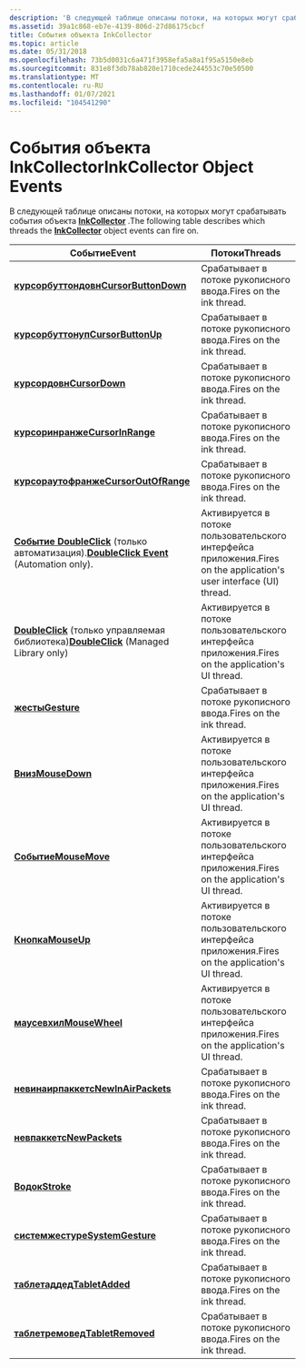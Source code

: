 ```yaml
---
description: 'В следующей таблице описаны потоки, на которых могут срабатывать события объекта InkCollector. Евентсреадскурсорбуттондовнфирес в потоке рукописного ввода. Курсорбуттонупфирес в потоке рукописного ввода. Курсордовнфирес в потоке рукописного ввода. Курсоринранжефирес в потоке рукописного ввода. Курсораутофранжефирес в потоке рукописного ввода. Событие DoubleClick (только автоматизация). Активируется в потоке пользовательского интерфейса приложения. DoubleClick (только управляемая библиотека) срабатывает в потоке пользовательского интерфейса приложения. Жестурефирес в потоке рукописного ввода. Мауседовнфирес в потоке пользовательского интерфейса приложения. Маусемовефирес в потоке пользовательского интерфейса приложения. Маусеупфирес в потоке пользовательского интерфейса приложения. Маусевхилфирес в потоке пользовательского интерфейса приложения. Невинаирпаккетсфирес в потоке рукописного ввода. Невпаккетсфирес в потоке рукописного ввода. Строкефирес на рукописном thread.SysТемжестурефирес в потоке рукописного ввода. Таблетаддедфирес в потоке рукописного ввода. Таблетремоведфирес в потоке рукописного ввода. '
ms.assetid: 39a1c868-eb7e-4139-806d-27d86175cbcf
title: События объекта InkCollector
ms.topic: article
ms.date: 05/31/2018
ms.openlocfilehash: 73b5d0031c6a471f3958efa5a8a1f95a5150e8eb
ms.sourcegitcommit: 831e8f3db78ab820e1710cede244553c70e50500
ms.translationtype: MT
ms.contentlocale: ru-RU
ms.lasthandoff: 01/07/2021
ms.locfileid: "104541290"
---
```

# <a name="inkcollector-object-events"></a><span data-ttu-id="293af-103">События объекта InkCollector</span><span class="sxs-lookup"><span data-stu-id="293af-103">InkCollector Object Events</span></span>

<span data-ttu-id="293af-104">В следующей таблице описаны потоки, на которых могут срабатывать события объекта [**InkCollector**](inkcollector-class.md) .</span><span class="sxs-lookup"><span data-stu-id="293af-104">The following table describes which threads the [**InkCollector**](inkcollector-class.md) object events can fire on.</span></span>



| <span data-ttu-id="293af-105">Событие</span><span class="sxs-lookup"><span data-stu-id="293af-105">Event</span></span>                                                                              | <span data-ttu-id="293af-106">Потоки</span><span class="sxs-lookup"><span data-stu-id="293af-106">Threads</span></span>                                                           |
|------------------------------------------------------------------------------------|-------------------------------------------------------------------|
| [<span data-ttu-id="293af-107">**курсорбуттондовн**</span><span class="sxs-lookup"><span data-stu-id="293af-107">**CursorButtonDown**</span></span>](inkcollector-cursorbuttondown.md)                          | <span data-ttu-id="293af-108">Срабатывает в потоке рукописного ввода.</span><span class="sxs-lookup"><span data-stu-id="293af-108">Fires on the ink thread.</span></span><br/>                               |
| [<span data-ttu-id="293af-109">**курсорбуттонуп**</span><span class="sxs-lookup"><span data-stu-id="293af-109">**CursorButtonUp**</span></span>](inkcollector-cursorbuttonup.md)                              | <span data-ttu-id="293af-110">Срабатывает в потоке рукописного ввода.</span><span class="sxs-lookup"><span data-stu-id="293af-110">Fires on the ink thread.</span></span><br/>                               |
| [<span data-ttu-id="293af-111">**курсордовн**</span><span class="sxs-lookup"><span data-stu-id="293af-111">**CursorDown**</span></span>](inkcollector-cursordown.md)                                      | <span data-ttu-id="293af-112">Срабатывает в потоке рукописного ввода.</span><span class="sxs-lookup"><span data-stu-id="293af-112">Fires on the ink thread.</span></span><br/>                               |
| [<span data-ttu-id="293af-113">**курсоринранже**</span><span class="sxs-lookup"><span data-stu-id="293af-113">**CursorInRange**</span></span>](inkcollector-cursorinrange.md)                                | <span data-ttu-id="293af-114">Срабатывает в потоке рукописного ввода.</span><span class="sxs-lookup"><span data-stu-id="293af-114">Fires on the ink thread.</span></span><br/>                               |
| [<span data-ttu-id="293af-115">**курсораутофранже**</span><span class="sxs-lookup"><span data-stu-id="293af-115">**CursorOutOfRange**</span></span>](inkcollector-cursoroutofrange.md)                          | <span data-ttu-id="293af-116">Срабатывает в потоке рукописного ввода.</span><span class="sxs-lookup"><span data-stu-id="293af-116">Fires on the ink thread.</span></span><br/>                               |
| <span data-ttu-id="293af-117">[**Событие DoubleClick**](inkcollector-doubleclick.md) (только автоматизация).</span><span class="sxs-lookup"><span data-stu-id="293af-117">[**DoubleClick Event**](inkcollector-doubleclick.md) (Automation only).</span></span>           | <span data-ttu-id="293af-118">Активируется в потоке пользовательского интерфейса приложения.</span><span class="sxs-lookup"><span data-stu-id="293af-118">Fires on the application's user interface (UI) thread.</span></span><br/> |
| <span data-ttu-id="293af-119">[**DoubleClick**](/previous-versions/ms567614(v=vs.100)) (только управляемая библиотека)</span><span class="sxs-lookup"><span data-stu-id="293af-119">[**DoubleClick**](/previous-versions/ms567614(v=vs.100)) (Managed Library only)</span></span> | <span data-ttu-id="293af-120">Активируется в потоке пользовательского интерфейса приложения.</span><span class="sxs-lookup"><span data-stu-id="293af-120">Fires on the application's UI thread.</span></span><br/>                  |
| [<span data-ttu-id="293af-121">**жесты**</span><span class="sxs-lookup"><span data-stu-id="293af-121">**Gesture**</span></span>](inkcollector-gesture.md)                                            | <span data-ttu-id="293af-122">Срабатывает в потоке рукописного ввода.</span><span class="sxs-lookup"><span data-stu-id="293af-122">Fires on the ink thread.</span></span><br/>                               |
| [<span data-ttu-id="293af-123">**Вниз**</span><span class="sxs-lookup"><span data-stu-id="293af-123">**MouseDown**</span></span>](inkcollector-mousedown.md)                                        | <span data-ttu-id="293af-124">Активируется в потоке пользовательского интерфейса приложения.</span><span class="sxs-lookup"><span data-stu-id="293af-124">Fires on the application's UI thread.</span></span><br/>                  |
| [<span data-ttu-id="293af-125">**Событие**</span><span class="sxs-lookup"><span data-stu-id="293af-125">**MouseMove**</span></span>](inkcollector-mousemove.md)                                        | <span data-ttu-id="293af-126">Активируется в потоке пользовательского интерфейса приложения.</span><span class="sxs-lookup"><span data-stu-id="293af-126">Fires on the application's UI thread.</span></span><br/>                  |
| [<span data-ttu-id="293af-127">**Кнопка**</span><span class="sxs-lookup"><span data-stu-id="293af-127">**MouseUp**</span></span>](inkcollector-mouseup.md)                                            | <span data-ttu-id="293af-128">Активируется в потоке пользовательского интерфейса приложения.</span><span class="sxs-lookup"><span data-stu-id="293af-128">Fires on the application's UI thread.</span></span><br/>                  |
| [<span data-ttu-id="293af-129">**маусевхил**</span><span class="sxs-lookup"><span data-stu-id="293af-129">**MouseWheel**</span></span>](inkcollector-mousewheel.md)                                      | <span data-ttu-id="293af-130">Активируется в потоке пользовательского интерфейса приложения.</span><span class="sxs-lookup"><span data-stu-id="293af-130">Fires on the application's UI thread.</span></span><br/>                  |
| [<span data-ttu-id="293af-131">**невинаирпаккетс**</span><span class="sxs-lookup"><span data-stu-id="293af-131">**NewInAirPackets**</span></span>](inkcollector-newinairpackets.md)                            | <span data-ttu-id="293af-132">Срабатывает в потоке рукописного ввода.</span><span class="sxs-lookup"><span data-stu-id="293af-132">Fires on the ink thread.</span></span><br/>                               |
| [<span data-ttu-id="293af-133">**невпаккетс**</span><span class="sxs-lookup"><span data-stu-id="293af-133">**NewPackets**</span></span>](inkcollector-newpackets.md)                                      | <span data-ttu-id="293af-134">Срабатывает в потоке рукописного ввода.</span><span class="sxs-lookup"><span data-stu-id="293af-134">Fires on the ink thread.</span></span><br/>                               |
| [<span data-ttu-id="293af-135">**Водок**</span><span class="sxs-lookup"><span data-stu-id="293af-135">**Stroke**</span></span>](inkcollector-stroke.md)                                              | <span data-ttu-id="293af-136">Срабатывает в потоке рукописного ввода.</span><span class="sxs-lookup"><span data-stu-id="293af-136">Fires on the ink thread.</span></span><br/>                               |
| [<span data-ttu-id="293af-137">**системжестуре**</span><span class="sxs-lookup"><span data-stu-id="293af-137">**SystemGesture**</span></span>](inkcollector-systemgesture.md)                                | <span data-ttu-id="293af-138">Срабатывает в потоке рукописного ввода.</span><span class="sxs-lookup"><span data-stu-id="293af-138">Fires on the ink thread.</span></span><br/>                               |
| [<span data-ttu-id="293af-139">**таблетаддед**</span><span class="sxs-lookup"><span data-stu-id="293af-139">**TabletAdded**</span></span>](inkcollector-tabletadded.md)                                    | <span data-ttu-id="293af-140">Срабатывает в потоке рукописного ввода.</span><span class="sxs-lookup"><span data-stu-id="293af-140">Fires on the ink thread.</span></span><br/>                               |
| [<span data-ttu-id="293af-141">**таблетремовед**</span><span class="sxs-lookup"><span data-stu-id="293af-141">**TabletRemoved**</span></span>](inkcollector-tabletremoved.md)                                | <span data-ttu-id="293af-142">Срабатывает в потоке рукописного ввода.</span><span class="sxs-lookup"><span data-stu-id="293af-142">Fires on the ink thread.</span></span><br/>                               |



 

 

